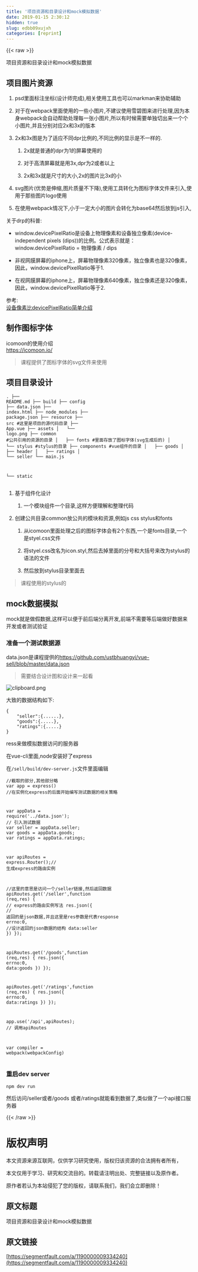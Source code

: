 ```yaml
---
title: '项目资源和目录设计和mock模拟数据' 
date: 2019-01-15 2:30:12
hidden: true
slug: edbb09xujxh
categories: [reprint]
---
```


{{< raw >}}

                    
<p>项目资源和目录设计和mock模拟数据</p>
<h2 id="articleHeader0">项目图片资源</h2>
<ol>
<li><p>psd里面标注坐标(设计师完成),相关使用工具也可以markman来协助辅助</p></li>
<li><p>对于在webpack里面使用的一些小图片,不建议使用雪碧图来进行处理,因为本身webpack会自动帮助处理每一张小图片,所以有时候需要单独切出来一个个小图片,并且分别对应2x和3x的版本</p></li>
<li>
<p>2x和3x图是为了适应不同dpr比例的,不同比例的显示是不一样的.</p>
<ol>
<li><p>2x就是普通的dpr为1的屏幕使用的</p></li>
<li><p>对于高清屏幕就是用3x,dpr为2或者以上</p></li>
<li><p>2x和3x就是尺寸的大小,2x的图片比3x的小</p></li>
</ol>
</li>
<li><p>svg图片(优势是伸缩,图片质量不下降),使用工具转化为图标字体文件来引入,使用于那些图片logo使用</p></li>
<li><p>在使用webpack情况下,小于一定大小的图片会转化为base64然后放到js引入,</p></li>
</ol>
<p>关于drp的科普:</p>
<ul>
<li><p>window.devicePixelRatio是设备上物理像素和设备独立像素(device-independent pixels (dips))的比例。公式表示就是：window.devicePixelRatio = 物理像素 / dips</p></li>
<li><p>非视网膜屏幕的iphone上，屏幕物理像素320像素，独立像素也是320像素，因此，window.devicePixelRatio等于1.</p></li>
<li><p>在视网膜屏幕的iphone上，屏幕物理像素640像素，独立像素还是320像素，因此，window.devicePixelRatio等于2.</p></li>
</ul>
<p>参考:<br><a href="http://www.zhangxinxu.com/wordpress/2012/08/window-devicepixelratio/" rel="nofollow noreferrer" target="_blank">设备像素比devicePixelRatio简单介绍</a></p>
<h2 id="articleHeader1">制作图标字体</h2>
<p>icomoon的使用介绍<br><a href="https://icomoon.io/" rel="nofollow noreferrer" target="_blank">https://icomoon.io/</a></p>
<blockquote><p>课程提供了图标字体的svg文件来使用</p></blockquote>
<h2 id="articleHeader2">项目目录设计</h2>
<div class="widget-codetool" style="display:none;">
      <div class="widget-codetool--inner">
      <span class="selectCode code-tool" data-toggle="tooltip" data-placement="top" title="" data-original-title="全选"></span>
      <span type="button" class="copyCode code-tool" data-toggle="tooltip" data-placement="top" data-clipboard-text=".
├── README.md
├── build
├── config
├── data.json
├── index.html
├── node_modules
├── package.json
├── resource
├── src #这里是项目的源代码目录
    ├── App.vue
    ├── assets
    │&nbsp;&nbsp; └── logo.png
    ├── common #公共引用的资源的目录
    │&nbsp;&nbsp; ├── fonts #里面存放了图标字体(svg生成后的)
    │&nbsp;&nbsp; └── stylus #stylus的目录
    ├── components #vue组件的目录
    │&nbsp;&nbsp; ├── goods
    │&nbsp;&nbsp; ├── header
    │&nbsp;&nbsp; ├── ratings
    │&nbsp;&nbsp; └── seller
└── main.js

└── static" title="" data-original-title="复制"></span>
      <span type="button" class="saveToNote code-tool" data-toggle="tooltip" data-placement="top" title="" data-original-title="放进笔记"></span>
      </div>
      </div><pre class="hljs stylus"><code class="shell">.
├── README<span class="hljs-selector-class">.md</span>
├── build
├── config
├── data<span class="hljs-selector-class">.json</span>
├── index<span class="hljs-selector-class">.html</span>
├── node_modules
├── package<span class="hljs-selector-class">.json</span>
├── resource
├── src #这里是项目的源代码目录
    ├── App<span class="hljs-selector-class">.vue</span>
    ├── assets
    │&nbsp;&nbsp; └── logo<span class="hljs-selector-class">.png</span>
    ├── common #公共引用的资源的目录
    │&nbsp;&nbsp; ├── fonts #里面存放了图标字体(svg生成后的)
    │&nbsp;&nbsp; └── stylus #stylus的目录
    ├── components #vue组件的目录
    │&nbsp;&nbsp; ├── goods
    │&nbsp;&nbsp; ├── <span class="hljs-selector-tag">header</span>
    │&nbsp;&nbsp; ├── ratings
    │&nbsp;&nbsp; └── seller
└── main<span class="hljs-selector-class">.js</span>

└── static</code></pre>
<ol>
<li>
<p>基于组件化设计</p>
<ol><li><p>一个模块组件一个目录,这样方便理解和整理代码</p></li></ol>
</li>
<li>
<p>创建公共目录common放公共的模块和资源,例如js css stylus和fonts</p>
<ol>
<li><p>从icomoon里面处理之后的图标字体会有2个东西,一个是fonts目录,一个是styel.css文件</p></li>
<li><p>将styel.css改名为icon.styl,然后去掉里面的分号和大括号来改为stylus的语法的文件</p></li>
<li><p>然后放到stylus目录里面去</p></li>
</ol>
</li>
</ol>
<blockquote><p>课程使用的stylus的</p></blockquote>
<h2 id="articleHeader3">mock数据模拟</h2>
<p>mock就是做假数据,这样可以便于前后端分离开发,前端不需要等后端做好数据来开发或者测试验证</p>
<h3 id="articleHeader4">准备一个测试数据源</h3>
<p>data.json是课程提供的<a href="https://github.com/ustbhuangyi/vue-sell/blob/master/data.json" rel="nofollow noreferrer" target="_blank">https://github.com/ustbhuangyi/vue-sell/blob/master/data.json</a></p>
<blockquote><p>需要结合设计图和设计来一起看</p></blockquote>
<p><span class="img-wrap"><img data-src="/img/bVNkqg?w=752&amp;h=569" src="https://static.alili.tech/img/bVNkqg?w=752&amp;h=569" alt="clipboard.png" title="clipboard.png" style="cursor: pointer;"></span></p>
<p>大致的数据结构如下:</p>
<div class="widget-codetool" style="display:none;">
      <div class="widget-codetool--inner">
      <span class="selectCode code-tool" data-toggle="tooltip" data-placement="top" title="" data-original-title="全选"></span>
      <span type="button" class="copyCode code-tool" data-toggle="tooltip" data-placement="top" data-clipboard-text="{
    &quot;seller&quot;:{......},
    &quot;goods&quot;:{.....},
    &quot;ratings&quot;:{.....}
}" title="" data-original-title="复制"></span>
      <span type="button" class="saveToNote code-tool" data-toggle="tooltip" data-placement="top" title="" data-original-title="放进笔记"></span>
      </div>
      </div><pre class="javascript hljs"><code class="js">{
    <span class="hljs-string">"seller"</span>:{......},
    <span class="hljs-string">"goods"</span>:{.....},
    <span class="hljs-string">"ratings"</span>:{.....}
}</code></pre>
<p>ress来做模拟数据访问的服务器</p>
<p>在vue-cli里面,node安装好了express</p>
<p>在<code>/sell/build/dev-server.js</code>文件里面编辑</p>
<div class="widget-codetool" style="display:none;">
      <div class="widget-codetool--inner">
      <span class="selectCode code-tool" data-toggle="tooltip" data-placement="top" title="" data-original-title="全选"></span>
      <span type="button" class="copyCode code-tool" data-toggle="tooltip" data-placement="top" data-clipboard-text="//截取的部分,其他部分略
var app = express() //在实例化express的后面开始编写测试数据的相关策略

var appData = require('../data.json'); // 引入测试数据
var seller = appData.seller; 
var goods = appData.goods;
var ratings = appData.ratings;

var apiRoutes = express.Router();// 生成express的路由实例

//这里的意思是访问一个/seller链接,然后返回数据
apiRoutes.get('/seller',function (req,res) { // express的路由实例写法
  res.json({ // 返回的是json数据,并且这里是res参数是代表response
    errno:0, //设计返回的json数据的结构
    data:seller
  })
});

apiRoutes.get('/goods',function (req,res) {
  res.json({
    errno:0,
    data:goods
  })
});

apiRoutes.get('/ratings',function (req,res) {
  res.json({
    errno:0,
    data:ratings
  })
});

app.use('/api',apiRoutes); // 调用apiRoutes

var compiler = webpack(webpackConfig)
" title="" data-original-title="复制"></span>
      <span type="button" class="saveToNote code-tool" data-toggle="tooltip" data-placement="top" title="" data-original-title="放进笔记"></span>
      </div>
      </div><pre class="javascript hljs"><code class="js"><span class="hljs-comment">//截取的部分,其他部分略</span>
<span class="hljs-keyword">var</span> app = express() <span class="hljs-comment">//在实例化express的后面开始编写测试数据的相关策略</span>

<span class="hljs-keyword">var</span> appData = <span class="hljs-built_in">require</span>(<span class="hljs-string">'../data.json'</span>); <span class="hljs-comment">// 引入测试数据</span>
<span class="hljs-keyword">var</span> seller = appData.seller; 
<span class="hljs-keyword">var</span> goods = appData.goods;
<span class="hljs-keyword">var</span> ratings = appData.ratings;

<span class="hljs-keyword">var</span> apiRoutes = express.Router();<span class="hljs-comment">// 生成express的路由实例</span>

<span class="hljs-comment">//这里的意思是访问一个/seller链接,然后返回数据</span>
apiRoutes.get(<span class="hljs-string">'/seller'</span>,<span class="hljs-function"><span class="hljs-keyword">function</span> (<span class="hljs-params">req,res</span>) </span>{ <span class="hljs-comment">// express的路由实例写法</span>
  res.json({ <span class="hljs-comment">// 返回的是json数据,并且这里是res参数是代表response</span>
    errno:<span class="hljs-number">0</span>, <span class="hljs-comment">//设计返回的json数据的结构</span>
    data:seller
  })
});

apiRoutes.get(<span class="hljs-string">'/goods'</span>,<span class="hljs-function"><span class="hljs-keyword">function</span> (<span class="hljs-params">req,res</span>) </span>{
  res.json({
    <span class="hljs-attr">errno</span>:<span class="hljs-number">0</span>,
    <span class="hljs-attr">data</span>:goods
  })
});

apiRoutes.get(<span class="hljs-string">'/ratings'</span>,<span class="hljs-function"><span class="hljs-keyword">function</span> (<span class="hljs-params">req,res</span>) </span>{
  res.json({
    <span class="hljs-attr">errno</span>:<span class="hljs-number">0</span>,
    <span class="hljs-attr">data</span>:ratings
  })
});

app.use(<span class="hljs-string">'/api'</span>,apiRoutes); <span class="hljs-comment">// 调用apiRoutes</span>

<span class="hljs-keyword">var</span> compiler = webpack(webpackConfig)
</code></pre>
<h3 id="articleHeader5">重启dev server</h3>
<div class="widget-codetool" style="display:none;">
      <div class="widget-codetool--inner">
      <span class="selectCode code-tool" data-toggle="tooltip" data-placement="top" title="" data-original-title="全选"></span>
      <span type="button" class="copyCode code-tool" data-toggle="tooltip" data-placement="top" data-clipboard-text="npm dev run" title="" data-original-title="复制"></span>
      <span type="button" class="saveToNote code-tool" data-toggle="tooltip" data-placement="top" title="" data-original-title="放进笔记"></span>
      </div>
      </div><pre class="hljs dockerfile"><code class="shell" style="word-break: break-word; white-space: initial;">npm dev <span class="hljs-keyword">run</span></code><span class="bash"></span></pre>
<p>然后访问/seller或者/goods 或者/ratings就能看到数据了,类似做了一个api接口服务器</p>

                
{{< /raw >}}

# 版权声明
本文资源来源互联网，仅供学习研究使用，版权归该资源的合法拥有者所有，

本文仅用于学习、研究和交流目的。转载请注明出处、完整链接以及原作者。

原作者若认为本站侵犯了您的版权，请联系我们，我们会立即删除！

## 原文标题
项目资源和目录设计和mock模拟数据

## 原文链接
[https://segmentfault.com/a/1190000009334240](https://segmentfault.com/a/1190000009334240)

